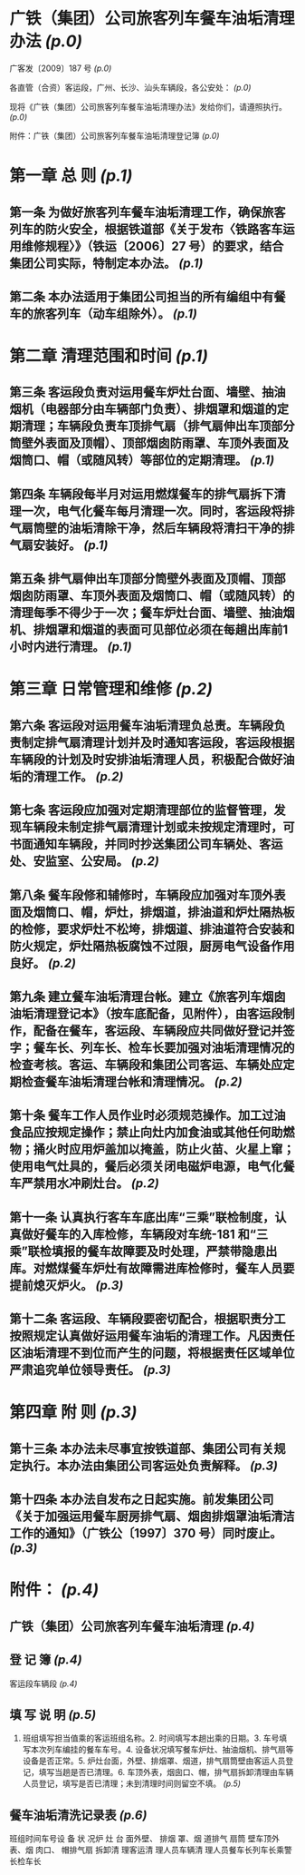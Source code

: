 # 广铁（集团）公司旅客列车餐车油垢清理办法 *(p.0)*

广客发〔2009〕187 号 *(p.0)*


各直管（合资）客运段，广州、长沙、汕头车辆段，各公安处： *(p.0)*

现将《广铁（集团）公司旅客列车餐车油垢清理办法》发给你们，请遵照执行。 *(p.0)*

附件：广铁（集团）公司旅客列车餐车油垢清理登记簿 *(p.0)*


# 第一章  总  则 *(p.1)*

## 第一条  为做好旅客列车餐车油垢清理工作，确保旅客列车的防火安全，根据铁道部《关于发布〈铁路客车运用维修规程〉》（铁运〔2006〕27 号）的要求，结合集团公司实际，特制定本办法。 *(p.1)*

## 第二条  本办法适用于集团公司担当的所有编组中有餐车的旅客列车（动车组除外）。 *(p.1)*

# 第二章  清理范围和时间 *(p.1)*

## 第三条  客运段负责对运用餐车炉灶台面、墙壁、抽油烟机（电器部分由车辆部门负责）、排烟罩和烟道的定期清理；车辆段负责车顶排气扇（排气扇伸出车顶部分筒壁外表面及顶帽）、顶部烟囱防雨罩、车顶外表面及烟筒口、帽（或随风转）等部位的定期清理。 *(p.1)*

## 第四条  车辆段每半月对运用燃煤餐车的排气扇拆下清理一次，电气化餐车每月清理一次。同时，客运段将排气扇筒壁的油垢清除干净，然后车辆段将清扫干净的排气扇安装好。 *(p.1)*

## 第五条  排气扇伸出车顶部分筒壁外表面及顶帽、顶部烟囱防雨罩、车顶外表面及烟筒口、帽（或随风转）的清理每季不得少于一次；餐车炉灶台面、墙壁、抽油烟机、排烟罩和烟道的表面可见部位必须在每趟出库前1小时内进行清理。 *(p.1)*



# 第三章 日常管理和维修 *(p.2)*

## 第六条  客运段对运用餐车油垢清理负总责。车辆段负责制定排气扇清理计划并及时通知客运段，客运段根据车辆段的计划及时安排油垢清理人员，积极配合做好油垢的清理工作。 *(p.2)*

## 第七条  客运段应加强对定期清理部位的监督管理，发现车辆段未制定排气扇清理计划或未按规定清理时，可书面通知车辆段，并同时抄送集团公司车辆处、客运处、安监室、公安局。 *(p.2)*

## 第八条  餐车段修和辅修时，车辆段应加强对车顶外表面及烟筒口、帽，炉灶，排烟道，排油道和炉灶隔热板的检修，要求炉灶不松垮，排烟道、排油道符合安装和防火规定，炉灶隔热板腐蚀不过限，厨房电气设备作用良好。 *(p.2)*

## 第九条  建立餐车油垢清理台帐。建立《旅客列车烟囱油垢清理登记本》（按车底配备，见附件），由客运段制作，配备在餐车，客运段、车辆段应共同做好登记并签字；餐车长、列车长、检车长要加强对油垢清理情况的检查考核。客运、车辆段和集团公司客运、车辆处应定期检查餐车油垢清理台帐和清理情况。 *(p.2)*

## 第十条  餐车工作人员作业时必须规范操作。加工过油食品应按规定操作；禁止向灶内加食油或其他任何助燃物；捅火时应用炉盖加以掩盖，防止火苗、火星上窜；使用电气灶具的，餐后必须关闭电磁炉电源，电气化餐车严禁用水冲刷灶台。 *(p.2)*



## 第十一条  认真执行客车车底出库“三乘”联检制度，认真做好餐车的入库检修，车辆段对车统-181 和“三乘”联检填报的餐车故障要及时处理，严禁带隐患出库。对燃煤餐车炉灶有故障需进库检修时，餐车人员要提前熄灭炉火。 *(p.3)*

## 第十二条  客运段、车辆段要密切配合，根据职责分工按照规定认真做好运用餐车油垢的清理工作。凡因责任区油垢清理不到位而产生的问题，将根据责任区域单位严肃追究单位领导责任。 *(p.3)*

# 第四章  附  则 *(p.3)*

## 第十三条  本办法未尽事宜按铁道部、集团公司有关规定执行。本办法由集团公司客运处负责解释。 *(p.3)*

## 第十四条  本办法自发布之日起实施。前发集团公司《关于加强运用餐车厨房排气扇、烟囱排烟罩油垢清洁工作的通知》（广铁公〔1997〕370 号）同时废止。 *(p.3)*

# 附件： *(p.4)*

## 广铁（集团）公司旅客列车餐车油垢清理 *(p.4)*

## 登   记   簿 *(p.4)*

客运段车辆段 *(p.4)*

## 填  写  说  明 *(p.5)*

1. 班组填写担当值乘的客运班组名称。2. 时间填写本趟出乘的日期。3. 车号填写本次列车编挂的餐车车号。4. 设备状况填写餐车炉灶、抽油烟机、排气扇等设备是否正常。5. 炉灶台面，外壁、排烟罩、烟道，排气扇筒壁由客运人员登记，填写当趟是否已清理。6. 车顶外表，烟囱口、帽，排气扇拆卸清理由车辆人员登记，填写是否已清理；未到清理时间则留空不填。 *(p.5)*

## 餐车油垢清洗记录表 *(p.6)*



<tr><td>班组</td><td>时间</td><td>车号</td><td>设 备 状 况</td><td>炉 灶 台 面</td><td>外壁、 排烟 罩、烟 道</td><td>排气 扇筒 壁</td><td>车顶外 表、烟 肉口、 帽</td><td>排气扇 拆卸清 理</td><td>客运清 理人员</td><td>车辆清 理人员</td><td>餐车长</td><td>列车长</td><td>乘警长</td><td>检车长</td></tr><tr><td></td><td></td><td></td><td></td><td></td><td></td><td></td><td></td><td></td><td></td><td></td><td></td><td></td><td></td><td></td></tr><tr><td></td><td></td><td></td><td></td><td></td><td></td><td></td><td></td><td></td><td></td><td></td><td></td><td></td><td></td><td></td></tr><tr><td></td><td></td><td></td><td></td><td></td><td></td><td></td><td></td><td></td><td></td><td></td><td></td><td></td><td></td><td></td></tr><tr><td></td><td></td><td></td><td></td><td></td><td></td><td></td><td></td><td></td><td></td><td></td><td></td><td></td><td></td><td></td></tr><tr><td></td><td></td><td></td><td></td><td></td><td></td><td></td><td></td><td></td><td></td><td></td><td></td><td></td><td></td><td></td></tr><tr><td></td><td></td><td></td><td></td><td></td><td></td><td></td><td></td><td></td><td></td><td></td><td></td><td></td><td></td><td></td></tr><tr><td></td><td></td><td></td><td></td><td></td><td></td><td></td><td></td><td></td><td></td><td></td><td></td><td></td><td></td><td></td></tr><tr><td></td><td></td><td></td><td></td><td></td><td></td><td></td><td></td><td></td><td></td><td></td><td></td><td></td><td></td><td></td></tr><tr><td></td><td></td><td></td><td></td><td></td><td></td><td></td><td></td><td></td><td></td><td></td><td></td><td></td><td></td><td></td></tr><tr><td></td><td></td><td></td><td></td><td></td><td></td><td></td><td></td><td></td><td></td><td></td><td></td><td></td><td></td><td></td></tr><tr><td></td><td></td><td></td><td></td><td></td><td></td><td></td><td></td><td></td><td></td><td></td><td></td><td></td><td></td><td></td></tr><tr><td></td><td></td><td></td><td></td><td></td><td></td><td></td><td></td><td></td><td></td><td></td><td></td><td></td><td></td><td></td></tr>


